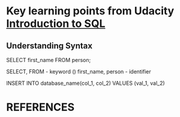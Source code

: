 # Key learning points from Udacity [Introduction to SQL](https://app.pluralsight.com/library/courses/introduction-to-sql/table-of-contents)


## Understanding Syntax

SELECT first_name FROM person;

SELECT, FROM - keyword ()
first_name, person - identifier


INSERT INTO database_name(col_1, col_2) VALUES (val_1, val_2)

# REFERENCES
